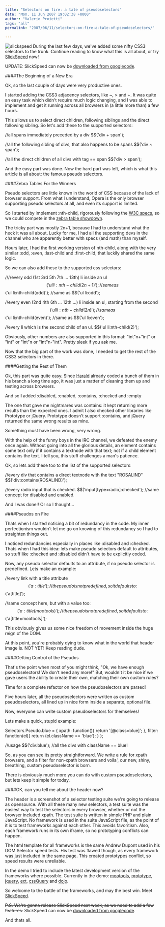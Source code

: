 ```yaml
---
title: "Selectors on fire: a tale of pseudoselectors"
date: "Mon, 11 Jun 2007 19:02:38 +0000"
author: "Valerio Proietti"
tags: "all"
permalink: "2007/06/11/selectors-on-fire-a-tale-of-pseudoselectors/"

---
```

![slickspeed](http://blog.mootools.net/assets/2007/6/11/slickspeed.png)
During the last few days, we've added some nifty CSS3 selectors to the trunk. Continue reading to know what this is all about, or try [SlickSpeed](/slickspeed) now!

UPDATE: SlickSpeed can now be [downloaded from googlecode](http://code.google.com/p/slickspeed/source).

<!--more-->

####The Beginning of a New Era

Ok, so the last couple of days were very productive ones.

I started adding the CSS3 adjacency selectors, like ~, &gt; and +.  It was quite an easy task which didn't require much logic changing, and I was able to implement and get it running across all browsers in (a little more than) a few hours.

This allows us to select direct children, following siblings and the direct following sibling.
So let's add these to the supported selectors:

//all spans immediately preceded by a div
$$('div + span');

//all the following sibling of divs, that also happens to be spans
$$('div ~ span');

//all the direct children of all divs with tag == span
$$('div &gt; span');

And the easy part was done. Now the hard part was left, which is what this article is all about: the famous pseudo selectors.

####Zebra Tables For the Winners

Pseudo selectors are little known in the world of CSS because of the lack of browser support. From what I understand, Opera is the only browser supporting pseudo selectors at all, and even its support is limited.

So I started by implement :nth-child, rigorously following the [W3C specs](http://www.w3.org/TR/css3-selectors/), so we could compete in the [zebra table showdown](http://jquery.com/blog/2006/10/18/zebra-table-showdown/).

The tricky part was mostly 2n+1, because I had to understand what the heck it was all about. Lucky for me, I had all the supporting devs in the channel who are apparently better with specs (and math) than myself.

Hours later, I had the first working version of nth-child, along with the very similar :odd, :even, :last-child and :first-child, that luckily shared the same logic.

So we can also add these to the supported css selectors:

////every odd (1st 3rd 5th 7th ... 13th) li inside an ul
$$('ul li:nth-child(2n+1)'); //same as
$$('ul li:nth-child(odd)'); //same as
$$('ul li:odd');

//every even (2nd 4th 6th ... 12th ...) li inside an ul, starting from the second
$$('ul li:nth-child(2n)'); //same as
$$('ul li:nth-child(even)'); //same as
$$('ul li:even');

//every li which is the second child of an ul.
$$('ul li:nth-child(2)');

Obviously, other numbers are also supported in this format: "int"n+"int" or "int" or "int"n or "int"n-"int". Pretty sleek if you ask me.

Now that the big part of the work was done, I needed to get the rest of the CSS3 selectors in there.

####Getting the Rest of Them

Ok, this part was quite easy.  Since [Harald](http://digitarald.de) already coded a bunch of them in his branch a long time ago, it was just a matter of cleaning them up and testing across browsers.

And so I added :disabled, :enabled, :contains, :checked and :empty

The one that gave me nightmares was contains: it kept returning more results than the expected ones. I admit I also checked other libraries like Prototype or jQuery. Prototype doesn't support :contains, and jQuery returned the same wrong results as mine.

Something must have been wrong, very wrong.

With the help of the funny boys in the IRC channel, we defeated the enemy once again.  Without going into all the glorious details, an element contains some text only if it contains a textnode with that text; not if a child element contains the text. I tell you, this stuff challenges a man's patience.

Ok, so lets add these too to the list of the supported selectors:

//every div that contains a direct textnode with the text "ROSALIND"
$$('div:contains(ROSALIND)');

//every radio input that is checked.
$$('input[type=radio]:checked'); //same concept for disabled and enabled.

And I was done!! Or so I thought...

####Pseudos on Fire

Thats when I started noticing a bit of redundancy in the code. My inner perfectionism wouldn't let me go on knowing of this redundancy so I had to straighten things out.

I noticed redundancies especially in places like :disabled and :checked. Thats when I had this idea: lets make pseudo selectors default to attributes, so stuff like :checked and :disabled didn't have to be explicitly coded.

Now, any pseudo selector defaults to an attribute, if no pseudo selector is predefined. Lets make an example:

//every link with a title attribute
$$('a:title'); //the pseudo is not predefined, so it defaults to:
$$('a[title]');

//same concept here, but with a value too:
$$('a:title(mootools)'); //the pseudo is not predefined, so it defaults to:
$$('a[title=mootools]');

This obviously gives us some nice freedom of movement inside the huge reign of the DOM.

At this point, you're probably dying to know what in the world that header image is. NOT YET! Keep reading dude.

####Getting Control of the Pseudos

That's the point when most of you might think, "Ok, we have enough pseudoselectors!  We don't need any more!"  But, wouldn't it be nice if we gave users the ability to create their own, matching their own custom rules?

Time for a complete refactor on how the pseudoselectors are parsed!

Five hours later, all the pseudoselectors were written as custom pseudoselectors, all lined up in nice form inside a separate, optional file.

Now, everyone can write custom pseudoselectors for themselves!

Lets make a quick, stupid example:

Selectors.Pseudo.blue = {
xpath: function(){
return '[@class=blue]';
},
filter: function(el){
return (el.className == 'blue');
}
};

//usage
$$('div:blue'); //all the divs with className == blue!

So, as you can see its pretty straightforward. We write a rule for xpath browsers, and a filter for non-xpath browsers and voila', our new, shiny, breathing, custom pseudoselector is born.

There is obviously much more you can do with custom pseudoselectors, but lets keep it simple for today.

####OK, can you tell me about the header now?

The header is a screenshot of a selector testing suite we're going to release as opensource.
With all these many new selectors, a test suite was the easiest way to test the selectors in every browser, whether or not the browser included xpath.
The test suite is written in simple PHP and plain JavaScript. No framework is used in the suite JavaScript file, as the point of it is to test frameworks against each other.  This avoids favoritism. Also, each framework runs in its own iframe, so no prototyping conflicts can happen.

The html template for all frameworks is the same Andrew Dupont used in his DOM Selector speed tests.
His test was flawed though, as every framework was just included in the same page. This created prototypes conflict, so speed results were unreliable.

In the demo I tried to include the latest development version of the frameworks where possible.
Currently in the demo: [mootools](https://mootools.net), [prototype](http://prototypejs.org), [jquery](http://jquery.com), [ext](http://extjs.com/), [cssQuery](http://dean.edwards.name/my/cssQuery/) and [dojo](http://dojotoolkit.org/).

So welcome to the battle of the frameworks, and may the best win. Meet [SlickSpeed](/slickspeed).

<del>P.S. We're gonna release SlickSpeed next week, as we need to add a few features.</del>
SlickSpeed can now be [downloaded from googlecode](http://code.google.com/p/slickspeed/source).

And thats all.